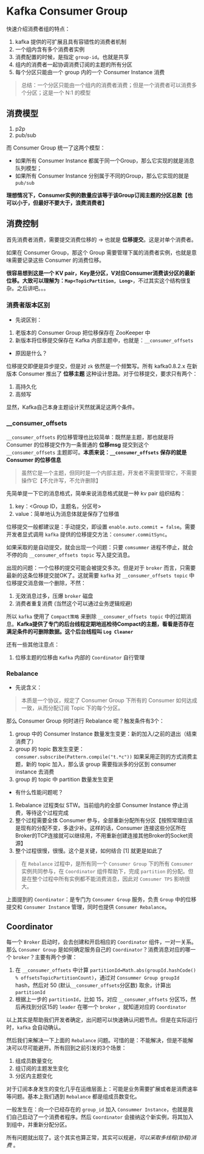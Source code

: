 # Kafka Consumer Group
快速介绍消费者组的特点：

1.  kafka 提供的可扩展且具有容错性的消费者机制
2.  一个组内含有多个消费者实例
3.  消费配置的时候，是指定 `group-id`。也就是共享
4.  组内的消费者一起协调消费订阅的主题的所有分区
5.  每个分区只能由一个 group 内的一个 Consumer Instance 消费

> 总结：一个分区只能由一个组内的消费者消费；但是一个消费者可以消费多个分区；这是一个 N:1 的模型

消费模型
----

1.  p2p
2.  pub/sub

而 Consumer Group 统一了这两个模型：

*   如果所有 Consumer Instance 都属于同一个Group，那么它实现的就是消息队列模型；
*   如果所有 Consumer Instance 分别属于不同的Group，那么它实现的就是 `pub/sub`

**理想情况下，Consumer实例的数量应该等于该Group订阅主题的分区总数【也可以小于，但最好不要大于，浪费消费者】** 

消费控制
----

首先消费者消费，需要提交消费位移的 -\> 也就是 **位移提交**。这是对单个消费者。

如果在 Consumer Group，那这个 Group 需要管理下属的消费者实例，也就是意味需要记录这些 Consumer 的消费位移。

**很容易想到这是一个 KV pair，Key是分区，V对应Consumer消费该分区的最新位移。大致可以理解为：`Map<TopicPartition, Long>`**，不过其实这个结构很复杂。之后讲吧。。。

### 消费者版本区别

*   先说区别：

1.  老版本的 Consumer Group 把位移保存在 ZooKeeper 中
2.  新版本将位移提交保存在 Kafka 内部主题中，也就是：`__consumer_offsets`

*   原因是什么？

位移提交即便是异步提交，但是对 `zk` 依然是一个频繁写。所有 kafka0.8.2.x 在新版本 Consumer 推出了 **位移主题** 这种设计思路。对于位移提交，要求只有两个：

1.  高持久化
2.  高频写

显然，Kafka自己本身主题设计天然就满足这两个条件。

### \_\_consumer\_offsets

`__consumer_offsets` 的位移管理也比较简单：既然是主题，那也就是将 Consumer 的位移提交作为一条普通的 **位移msg** 提交到这个 `__consumer_offsets` 主题即可。**本质来说：`__consumer_offsets` 保存的就是 Consumer 的位移信息**

> 虽然它是一个主题，但同时是一个内部主题，开发者不需要管理它，不需要操作它【不允许写，不允许删除】

先简单提一下它的消息格式，简单来说消息格式就是一种 kv pair 组织结构：

1.  key：<Group ID，主题名，分区号>
2.  value：简单地认为消息体就是保存了位移值

位移提交一般都建议是：手动提交，即设置 `enable.auto.commit = false`。需要开发者显式调用 `kafka` 提供的位移提交方法：`consumer.commitSync`。

如果采取的是自动提交，就会出现一个问题：只要 `comsummer` 进程不停止，就会不停的向 `__consumer_offsets topic` 写入提交消息。

出现的问题：一个位移的提交可能会被提交多次。但是对于 `broker` 而言，只需要最新的这条位移提交就OK了。这就需要 `kafka` 对 `__consumer_offsets topic` 中位移提交消息做一个删除，不然：

1.  无效消息过多，压爆 `broker` 磁盘
2.  消费者重复消费 (当然这个可以通过业务逻辑规避)

所以 `kafka` 使用了 `Compact策略` 来删除 `__consumer_offsets topic` 中的过期消息。**Kafka提供了专门的后台线程定期地巡检待Compact的主题，看看是否存在满足条件的可删除数据。这个后台线程叫 `Log Cleaner`**

还有一些其他注意点：

1.  位移主题的位移由 `Kafka` 内部的 `Coordinator` 自行管理

### Rebalance

*   先说含义：

> 本质是一个协议，规定了 Consumer Group 下所有的 Consumer 如何达成一致，从而分配订阅 Topic 下的每个分区。

那么 Consumer Group 何时进行 Rebalance 呢？触发条件有3个：

1.  group 中的 Consumer Instance 数量发生变更：新的加入/之前的退出（结束消费了）
2.  group 的 topic 数发生变更：`consumer.subscribe(Pattern.compile("t.*c"))` 如果采用正则的方式消费主题，新的 topic 加入，那么该 group 需要指派多的分区到 consumer instance 去消费
3.  group 的 topic 中 partition 数量发生变更

*   有什么性能问题呢？

1.  Rebalance 过程类似 STW。当前组内的全部 Consumer Instance 停止消费，等待这个过程完成
2.  整个过程需要全体 Consumer 参与，全部重新分配所有分区【按照常理应该是现有的分配不变，多退少补。这样的话，Consumer 连接这些分区所在Broker的TCP连接就可以继续用，不用重新创建连接其他Broker的Socket资源】
3.  整个过程很慢，很慢。这个是关键，如何结合 \[1\] 就更是如此了

> 在 `Rebalance` 过程中，是所有同一个 `Consumer Group` 下的所有 `Comsumer` 实例共同参与，在 `Coordinator` 组件帮助下，完成 `partition` 的分配。但是在整个过程中所有实例都不能消费消息，因此对 `Comsumer TPS` 影响很大。

上面提到的 `Coordinator`：是专门为 `Consumer Group` 服务，负责 `Group` 中的位移提交和 `Consumer Instance` 管理，同时也提供 `Consumer Rebalance`。

Coordinator
-----------

每一个 `Broker` 启动时，会去创建和开启相应的 `Coordinator` 组件，一对一关系。那么 `Consumer Group` 是如何确定服务自己的 `Coordinator`？消费消息对应的哪一个 `broker`？主要有两个步骤：

1.  在 `__consumer_offsets` 中计算 `partitionId=Math.abs(groupId.hashCode() % offsetsTopicPartitionCount)`，通过对 `Consummer Group groupId` hash，然后对 50 (默认`__consumer_offsets`分区数) 取余，计算出 `partitionId`
2.  根据上一步的 `partitionId`，比如 15，对应 `__consumer_offsets` 分区15，然后再找到分区15的 `leader` 在哪一个 `broker` ，就知道对应的 `Coordinator`

以上其实是帮助我们开发者确定，出问题可以快速确认问题节点。但是在实际运行时，`kafka` 会自动确认。

然后我们来解决一下上面的 `Rebalance` 问题。可惜的是：不能解决，但是不能解决可以尽可能避开。所有回到之前引发的3个场景：

1.  组成员数量变化
2.  组订阅的主题发生变化
3.  分区内主题变化

对于订阅本身发生的变化几乎在运维层面上：可能是业务需要扩展或者是消费速率等问题。基本上我们遇到 `Rebalance` 都是组成员数变化。

一般发生在：向一个已经存在的 `group_id` 加入 `Consummer Instance`，也就是我们自己启动了一个消费者程序。然后 `Coordinator` 会接纳这个新实例，将其加入到组中，并重新分配分区。

所有问题就出现了。这个其实也算正常，其实可以规避，_可以采取多线程(协程)消费_ 。